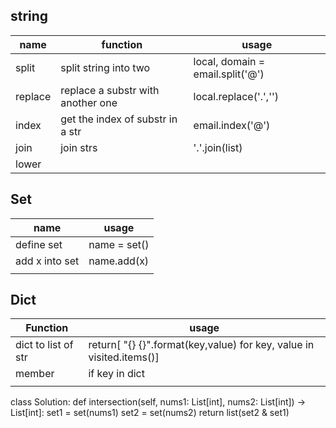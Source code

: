 ## string

| name    | function                          | usage                            |
| ------- | --------------------------------- | -------------------------------- |
| split   | split string into two             | local, domain = email.split('@') |
| replace | replace a substr with another one | local.replace('.','')            |
| index   | get the index of substr in a str  | email.index('@')                 |
| join    | join strs                         | '.'.join(list)                   |
| lower   |                                   |                                  |

## Set

| name           | usage        |
| -------------- | ------------ |
| define set     | name = set() |
| add x into set | name.add(x)  |
|                |              |



## Dict

| Function            | usage                                                        |
| ------------------- | ------------------------------------------------------------ |
| dict to list of str | return[ "{} {}".format(key,value) for key, value in visited.items()] |
| member              | if key in dict                                               |
|                     |                                                              |

class Solution:
    def intersection(self, nums1: List[int], nums2: List[int]) -> List[int]:
        set1 = set(nums1)
        set2 = set(nums2)
        return list(set2 & set1)